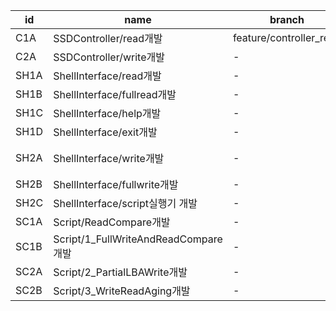 |id|name|branch|assignee|status|
|--|----|------|--------|------|
|C1A|SSDController/read개발|feature/controller_read|박성일|개발중|
|C2A|SSDController/write개발|-|최준식|대기중|
|SH1A|ShellInterface/read개발|-|이휘은|대기중|
|SH1B|ShellInterface/fullread개발|-|이휘은|대기중|
|SH1C|ShellInterface/help개발|-|이휘은|대기중|
|SH1D|ShellInterface/exit개발|-|이휘은|대기중|
|SH2A|ShellInterface/write개발|-|임소현|개발완료|
|SH2B|ShellInterface/fullwrite개발|-|임소현|대기중|
|SH2C|ShellInterface/script실행기 개발|-|임소현|대기중|
|SC1A|Script/ReadCompare개발|-|장진섭|대기중|
|SC1B|Script/1_FullWriteAndReadCompare개발|-|장진섭|대기중|
|SC2A|Script/2_PartialLBAWrite개발|-|이규홍|대기중|
|SC2B|Script/3_WriteReadAging개발|-|이규홍|대기중|
